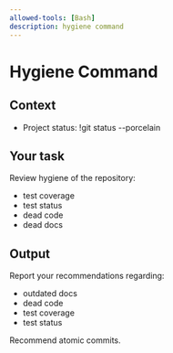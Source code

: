 ```yaml
---
allowed-tools: [Bash]
description: hygiene command
---
```


# Hygiene Command

## Context
- Project status: !git status --porcelain

## Your task
Review hygiene of the repository:

- test coverage
- test status
- dead code
- dead docs

## Output
Report your recommendations regarding:

- outdated docs
- dead code
- test coverage
- test status

Recommend atomic commits.

